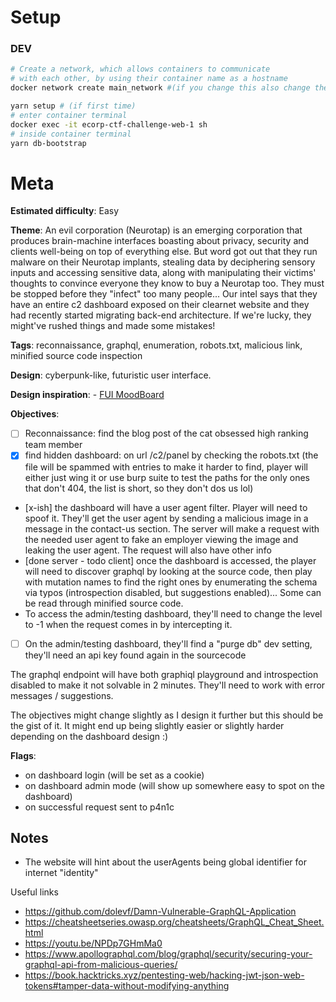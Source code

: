 
# Setup
### DEV
```bash
# Create a network, which allows containers to communicate
# with each other, by using their container name as a hostname
docker network create main_network #(if you change this also change the name in the Dockerfiles)

yarn setup # (if first time)
# enter container terminal
docker exec -it ecorp-ctf-challenge-web-1 sh
# inside container terminal
yarn db-bootstrap
```

# Meta

**Estimated difficulty**: Easy

**Theme**: An evil corporation (Neurotap) is an emerging corporation that produces brain-machine interfaces boasting about privacy, security and clients well-being on top of everything else.
    But word got out that they run malware on their Neurotap implants, stealing data by deciphering sensory inputs and accessing sensitive data,
    along with manipulating their victims' thoughts to convince everyone they know to buy a Neurotap too. They must be stopped before they "infect" too many people... 
    Our intel says that they have an entire c2 dashboard exposed on their clearnet website and they had recently started migrating back-end architecture. If we're lucky, they might've rushed things and made some mistakes!


**Tags**: reconnaissance, graphql, enumeration, robots.txt, malicious link, minified source code inspection

**Design**: cyberpunk-like, futuristic user interface.

**Design inspiration**: 
    - [FUI MoodBoard](https://www.behance.net/collection/203026051/FUI)

**Objectives**:
- [ ] Reconnaissance: find the blog post of the cat obsessed high ranking team member
- [x] find hidden dashboard: on url /c2/panel by checking the robots.txt (the file will be spammed with entries to make it harder to find, player will either just wing it or use burp suite to test the paths for the only ones that don't 404, the list is short, so they don't dos us lol)
- [x-ish] the dashboard will have a user agent filter. Player will need to spoof it. They'll get the user agent by sending a malicious image in a message in the contact-us section.
  The server will make a request with the needed user agent to fake an employer viewing the image and leaking the user agent.
  The request will also have other info
- [done server - todo client] once the dashboard is accessed, the player will need to discover graphql by looking at the source code, then play with mutation names to find the right ones by enumerating the schema via typos (introspection disabled, but suggestions enabled)... Some can be read through minified source code.
- To access the admin/testing dashboard, they'll need to change the level to -1 when the request comes in by intercepting it.
- [ ] On the admin/testing dashboard, they'll find a "purge db" dev setting, they'll need an api key found again in the sourcecode

The graphql endpoint will have both graphiql playground and introspection disabled to make it not solvable in 2 minutes. They'll need to work with error messages / suggestions.

The objectives might change slightly as I design it further but this should be the gist of it. It might end up being slightly easier or slightly harder depending on the dashboard design :)



**Flags**:
- on dashboard login (will be set as a cookie)
- on dashboard admin mode (will show up somewhere easy to spot on the dashboard)
- on successful request sent to p4n1c

## Notes

- The website will hint about the userAgents being global identifier for internet "identity"

Useful links
- https://github.com/dolevf/Damn-Vulnerable-GraphQL-Application
- https://cheatsheetseries.owasp.org/cheatsheets/GraphQL_Cheat_Sheet.html
- https://youtu.be/NPDp7GHmMa0
- https://www.apollographql.com/blog/graphql/security/securing-your-graphql-api-from-malicious-queries/
- https://book.hacktricks.xyz/pentesting-web/hacking-jwt-json-web-tokens#tamper-data-without-modifying-anything
